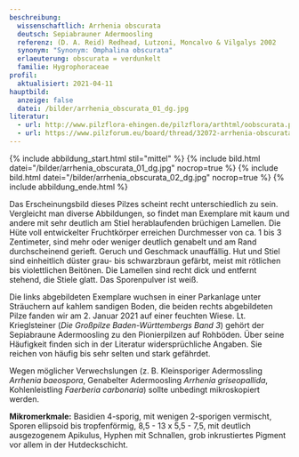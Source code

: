 ```yaml
---
beschreibung:
  wissenschaftlich: Arrhenia obscurata
  deutsch: Sepiabrauner Adermoosling
  referenz: (D. A. Reid) Redhead, Lutzoni, Moncalvo & Vilgalys 2002
  synonym: "Synonym: Omphalina obscurata"
  erlaeuterung: obscurata = verdunkelt
  familie: Hygrophoraceae
profil:
  aktualisiert: 2021-04-11
hauptbild:
  anzeige: false
  datei: /bilder/arrhenia_obscurata_01_dg.jpg
literatur:
  - url: http://www.pilzflora-ehingen.de/pilzflora/arthtml/oobscurata.php
  - url: https://www.pilzforum.eu/board/thread/32072-arrhenia-obscurata-sepiabrauner-nabeling/
---
```

{% include abbildung_start.html stil="mittel" %}
{% include bild.html datei="/bilder/arrhenia_obscurata_01_dg.jpg" nocrop=true %}
{% include bild.html datei="/bilder/arrhenia_obscurata_02_dg.jpg" nocrop=true %}
{% include abbildung_ende.html %}

Das Erscheinungsbild dieses Pilzes scheint recht unterschiedlich zu sein. Vergleicht man diverse Abbildungen, so findet man Exemplare mit kaum und andere mit sehr deutlich am Stiel herablaufenden brüchigen Lamellen. Die Hüte voll entwickelter Fruchtkörper erreichen Durchmesser von ca. 1 bis 3 Zentimeter, sind mehr oder weniger deutlich genabelt und am Rand durchscheinend gerieft. Geruch und Geschmack unauffällig. Hut und Stiel sind einheitlich düster grau- bis schwarzbraun gefärbt, meist mit rötlichen bis violettlichen Beitönen. Die Lamellen sind recht dick und entfernt stehend, die Stiele glatt. Das Sporenpulver ist weiß.

Die links abgebildeten Exemplare wuchsen in einer Parkanlage unter Sträuchern auf kahlem sandigen Boden, die beiden rechts abgebildeten Pilze fanden wir am 2. Januar 2021 auf einer feuchten Wiese. Lt. Krieglsteiner (*Die Großpilze Baden-Württembergs Band 3*) gehört der Sepiabraune Adermoosling zu den Pionierpilzen auf Rohböden. Über seine Häufigkeit finden sich in der Literatur widersprüchliche Angaben. Sie reichen von häufig bis sehr selten und stark gefährdet.

Wegen möglicher Verwechslungen (z. B. Kleinsporiger Adermossling *Arrhenia baeospora*, Genabelter Adermoosling *Arrhenia griseopallida*, Kohlenleistling *Faerberia carbonaria*) sollte unbedingt mikroskopiert werden. 

**Mikromerkmale:** Basidien 4-sporig, mit wenigen 2-sporigen vermischt, Sporen ellipsoid bis tropfenförmig, 8,5 - 13 x 5,5 - 7,5, mit deutlich ausgezogenem Apikulus, Hyphen mit Schnallen, grob inkrustiertes Pigment vor allem in der Hutdeckschicht.
